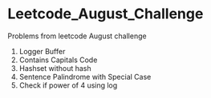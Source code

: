 # Leetcode_August_Challenge
Problems from leetcode August challenge
1. Logger Buffer
2. Contains Capitals Code
3. Hashset without hash
4. Sentence Palindrome with Special Case
5. Check if power of 4 using log
